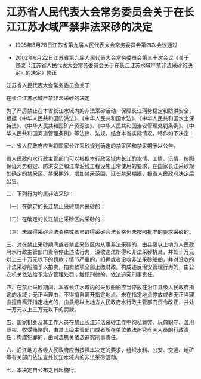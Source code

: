 # 江苏省人民代表大会常务委员会关于在长江江苏水域严禁非法采砂的决定

- 1998年8月28日江苏省第九届人民代表大会常务委员会第四次会议通过

- 2002年6月22日江苏省第九届人民代表大会常务委员会第三十次会议《关于修改〈江苏省人民代表大会常务委员会关于在长江江苏水域严禁非法采砂的决定〉的决定》修正

<!-- INFO END -->

江苏省人民代表大会常务委员会关于

在长江江苏水域严禁非法采砂的决定

为了严厉禁止在本省长江水域内的非法采砂活动，保障长江河势稳定和防洪安全，根据《中华人民共和国防洪法》、《中华人民共和国水法》、《中华人民共和国水土保持法》、《中华人民共和国矿产资源法》、《中华人民共和国治安管理处罚条例》、《中华人民共和国河道管理条例》等法律、法规，结合本省实际情况，特作如下决定：

一、省人民政府应当将国家长江采砂规划确定的禁采区和禁采期予以公告。

省人民政府水行政主管部门可以根据本行政区域内长江的水情、工情、汛情，按照保证河势稳定、防洪安全和江岸沿线工程设施正常使用的要求，在国家长江采砂规划确定的禁采区、禁采期外，增加禁采范围，延长禁采期限，报省人民政府决定后公告。

二、下列行为均属非法采砂：

（一）在确定的长江禁止采砂期内采砂的；

（二）在确定的长江禁止采砂区内采砂的；

（三）未取得采砂合法资格或者虽取得采砂合法资格但未按照批准的要求采砂的。

三、对在禁止采砂期间或者禁止采砂区内从事非法采砂的，由县级以上地方人民政府水行政主管部门责令停止违法行为，没收违法所得和非法采砂机具，并处十万元以上三十万元以下的罚款；情节严重的，扣押或者没收非法采砂船舶，并对没收的非法采砂船舶予以拍卖，拍卖款项全部上缴财政。构成违反治安管理行为的，由公安机关依法给予治安管理处罚；触犯刑律的，依法追究刑事责任。

四、在禁止采砂期间，本省长江水域内的采砂船舶应当停放在沿江县级人民政府指定的水域；无正当理由，不得擅自离开指定地点。未在指定地点停放或者无正当理由擅自离开指定地点的，由县级以上地方人民政府水行政主管部门责令改正，并处一万元以上三万元以下的罚款。

五、国家机关及其工作人员在禁止长江非法采砂工作中徇私舞弊、玩忽职守、滥用职权、收受贿赂的，由其上级主管部门或者所在单位依法追究有关人员的行政责任；构成犯罪的，由司法机关依法追究刑事责任。

六、沿江地方各级人民政府应当按照本决定的要求，组织水利、公安、交通、地矿等有关部门依法查处长江水域内的非法采砂活动。

七、本决定自公布之日起施行。

